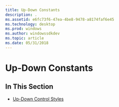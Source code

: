 ```yaml
---
title: Up-Down Constants
description: .
ms.assetid: e6fc73f6-47ea-4be8-9478-a8174faf6e45
ms.technology: desktop
ms.prod: windows
ms.author: windowssdkdev
ms.topic: article
ms.date: 05/31/2018
---
```


# Up-Down Constants

## In This Section

-   [Up-Down Control Styles](up-down-control-styles.md)

 

 




